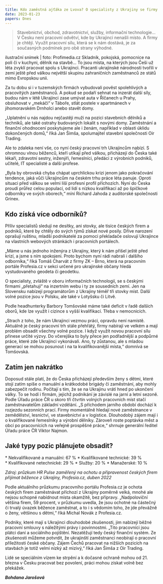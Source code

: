```yaml
---
title: Kdo zaměstná ajťáka ze Lvova? O specialisty z Ukrajiny se firmy přetahují
date: 2023-01-23
papers: Dnes
---
```

> Stavebnictví, obchod, zdravotnictví, služby, informační technologie… V Česku není pracovní odvětví, kde by Ukrajinci nenašli místo. A firmy je chtějí. Využít pracovní sílu, která se k nám dostává, je za současných podmínek pro obě strany výhodné.

ilustrační snímek | foto: Profimedia.cz
Skladník, pokojská, pomocnice na poli či v kuchyni, dělník na stavbě… To jsou místa, na kterých jsou Češi už léta zvyklí pracovat spolu s Ukrajinci. Pracanti ukrajinské národnosti tvořili v zemi ještě před válkou největší skupinu zahraničních zaměstnanců ze států mimo Evropskou unii.

Za tu dobu si i v tuzemských firmách vybudovali pověst spolehlivých a pracovitých zaměstnanců. A pokud se podaří sehnat na inzerát další síly, budou nám v létě Ukrajinci zase umývat auta v Říčanech u Prahy, obsluhovat v „mekáči“ v Táboře, stlát postele v apartmánech v jihomoravském Drnholci anebo stavět domy.

„Uplatnění u nás najdou nejčastěji muži na pozici stavebních dělníků a techniků, ale také ostrahy budovaných lokalit s novými domy. Zaměstnání a finanční ohodnocení poskytujeme ale i ženám, například v oblasti úklidu dokončených domů,“ říká Jan Šimša, spolumajitel stavební společnosti Oir Trading.

Ale to zdaleka není vše, co nyní český pracovní trh Ukrajincům nabízí. S ohromnou vlnou běženců, kteří utíkají před válkou, přicházejí do Česka také lékaři, zdravotní sestry, inženýři, řemeslníci, předáci z výrobních podniků, učitelé, IT specialisté a další profese.

„Byla by obrovská chyba chápat uprchlickou krizi jenom jako pokračování tendence, jaká vůči Ukrajincům na českém trhu práce léta panuje. Oproti situaci před válkou se velmi liší profesní profil příchozích. Nyní do Česka proudí průřez celou populací, od lidí s nízkou kvalifikací až po špičkové odborníky ve svých oborech,“ míní Richard Jahoda z auditorské společnosti Grinex.

## Kdo získá více odborníků?

Příliv specialistů sledují ne desítky, ani stovky, ale tisíce českých firem a podniků, které by chtěly do svých týmů získat nové posily. Dříve narození oprašují ruštinu, mladší podnikatelé za pomoci překladače oslovují Ukrajince na vlastních webových stránkách i pracovních portálech.

„Máme u nás jednoho inženýra z Ukrajiny, který k nám přišel ještě před krizí, a jsme s ním spokojeni. Proto bychom nyní rádi nabrali i dalšího odborníka,“ říká Tomáš Charvát z firmy ZK – Brno, která na pracovním portále Profesia.cz v sekci určené pro ukrajinské občany hledá vystudovaného geodeta či geodetku.

O specialisty, zvláště v oboru informačních technologií, se s českými firmami „přetahují“ na inzertním webu i ty ze sousedních zemí. Jen na Slovensku nabízejí programátorům z Ukrajiny téměř tři stovky míst. Další volné pozice jsou v Polsku, ale také v Lotyšsku či Litvě.

Podle headhunterky Barbory Tomšovské máme také deficit v řadě dalších oborů, kde lze využít i cizince s vyšší kvalifikací. Třeba v nemocnicích.

„Strach z toho, že nám Ukrajinci vezmou práci, opravdu není namístě. Aktuálně je český pracovní trh stále přehřátý, firmy nabírají ve velkém a mají problém obsadit všechny volné pozice. I když využít novou pracovní sílu přinese určité výzvy. Do včerejška to byly přece jen podřadnější a podpůrné práce, které zde Ukrajinci vykonávali. Ano, ty zůstanou, ale s mladou generací se mohou posunout i na ta kvalifikovanější místa,“ domnívá se Tomšovská.

## Zatím jen nakrátko

Doposud stále platí, že do Česka přicházejí především ženy s dětmi, které stojí zatím spíše o manuální a krátkodobé brigády či zaměstnání, aby mohly zabezpečit rodinu. Počítají s tím, že se na Ukrajinu vrátí hned po ukončení války. To se hodí i firmám, jejichž podnikání je závislé na jarní a letní sezoně. Podle Úřadu práce ČR u skoro tří čtvrtin volných pracovních míst stačí zaměstnavatelům základní vzdělání.
„S příchodem jarního období dochází k rozjezdu sezonních prací. Firmy momentálně hledají nové zaměstnance v zemědělství, lesnictví, ve stavebnictví a v logistice. Dlouhodobý zájem mají i o kvalifikované řemeslníky a výrobní dělníky. Zároveň roste poptávka měst a obcí po pracovnících na veřejně prospěšné práce,“ shrnuje generální ředitel Úřadu práce ČR Viktor Najmon.

## Jaké typy pozic plánujete obsadit?

\*&nbsp;Nekvalifikované a manuální: 67 %
\*&nbsp;Kvalifikované technické: 39 %
\*&nbsp;Kvalifikované netechnické: 29 %
\*&nbsp;Služby: 20 %
\*&nbsp;Manažerské: 10 %

*Zdroj: průzkum HR Pulse zaměřený na ochotu a připravenost českých firem přijímat běžence z Ukrajiny, Profesia.cz, duben 2022*

Podle aktuálního průzkumu pracovního portálu Profesia.cz je ochota českých firem zaměstnávat příchozí z Ukrajiny poměrně velká, mnohé ale nejsou schopné nabídnout místa okamžitě, bez přípravy. „Nadpoloviční většina firem, 59 procent, v průzkumu uvedla, že jsou ochotné na částečný či trvalý úvazek běžence zaměstnat, a to i s vědomím toho, že jde převážně o ženy, většinou s dětmi,“ říká Michal Novák z Profesia.cz.

Podniky, které mají s Ukrajinci dlouhodobé zkušenosti, jim nabízejí běžné pracovní smlouvy s náležitými právy i povinnostmi. „Tito pracovníci jsou plátci daní a sociálního pojištění. Nezatěžují tedy český finanční systém. Ze zkušenosti můžeme potvrdit, že ukrajinští zaměstnanci neobírají o pracovní příležitosti české občany. Zájem Čechů pracovat na nižších pozicích na stavbách je totiž velmi nízký až mizivý,“ říká Jan Šimša z Oir Trading.

Lidé se speciálním vízem ke strpění a k dočasné ochraně mohou od 21. března v Česku pracovat bez povolení, práci mohou získat volně bez překážek.

***Bohdana Jarošová***
